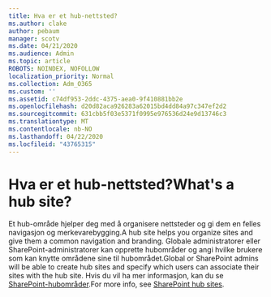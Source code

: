 ```yaml
---
title: Hva er et hub-nettsted?
ms.author: clake
author: pebaum
manager: scotv
ms.date: 04/21/2020
ms.audience: Admin
ms.topic: article
ROBOTS: NOINDEX, NOFOLLOW
localization_priority: Normal
ms.collection: Adm_O365
ms.custom: ''
ms.assetid: c74df953-2ddc-4375-aea0-9f410881bb2e
ms.openlocfilehash: d20d82aca926283a62015bd4dd84a97c347ef2d2
ms.sourcegitcommit: 631cbb5f03e5371f0995e976536d24e9d13746c3
ms.translationtype: MT
ms.contentlocale: nb-NO
ms.lasthandoff: 04/22/2020
ms.locfileid: "43765315"
---
```

# <a name="whats-a-hub-site"></a><span data-ttu-id="cb62b-102">Hva er et hub-nettsted?</span><span class="sxs-lookup"><span data-stu-id="cb62b-102">What's a hub site?</span></span>

<span data-ttu-id="cb62b-103">Et hub-område hjelper deg med å organisere nettsteder og gi dem en felles navigasjon og merkevarebygging.</span><span class="sxs-lookup"><span data-stu-id="cb62b-103">A hub site helps you organize sites and give them a common navigation and branding.</span></span> <span data-ttu-id="cb62b-104">Globale administratorer eller SharePoint-administratorer kan opprette hubområder og angi hvilke brukere som kan knytte områdene sine til hubområdet.</span><span class="sxs-lookup"><span data-stu-id="cb62b-104">Global or SharePoint admins will be able to create hub sites and specify which users can associate their sites with the hub site.</span></span> <span data-ttu-id="cb62b-105">Hvis du vil ha mer informasjon, kan du se [SharePoint-hubområder](https://go.microsoft.com/fwlink/?linkid=869388).</span><span class="sxs-lookup"><span data-stu-id="cb62b-105">For more info, see [SharePoint hub sites](https://go.microsoft.com/fwlink/?linkid=869388).</span></span>
  